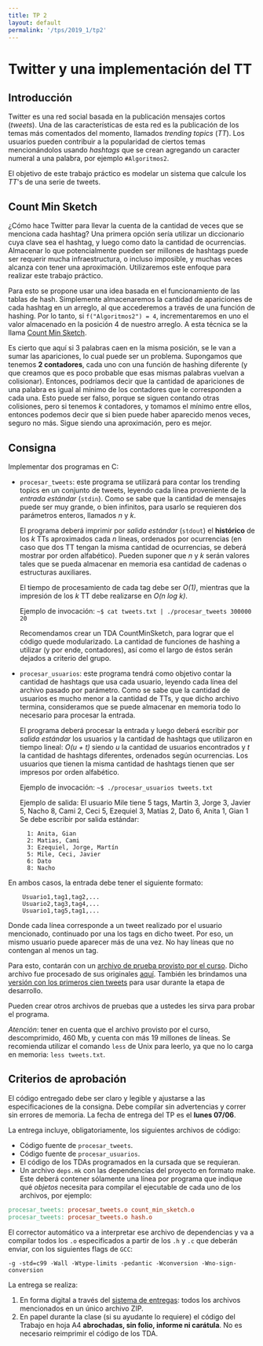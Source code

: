 ```yaml
---
title: TP 2
layout: default
permalink: '/tps/2019_1/tp2'
---
```


Twitter y una implementación del TT
===================================

Introducción
------------

Twitter es una red social basada en la publicación mensajes cortos (_tweets_). Una de las características de esta red 
es la publicación de los temas más comentados del momento, llamados _trending topics_ (_TT_). Los usuarios pueden 
contribuir a la popularidad de ciertos temas mencionándolos usando _hashtags_ que se crean agregando un caracter 
numeral a una palabra, por ejemplo `#Algoritmos2`.

El objetivo de este trabajo práctico es modelar un sistema que calcule los _TT_'s de una serie de tweets.

Count Min Sketch
----------------------

¿Cómo hace Twitter para llevar la cuenta de la cantidad de veces que se menciona cada hashtag?
Una primera opción sería utilizar un diccionario cuya clave sea el hashtag, y luego como dato la cantidad de ocurrencias. 
Almacenar lo que potencialmente pueden ser millones de hashtags puede ser requerir mucha infraestructura, o incluso 
imposible, y muchas veces alcanza con tener una aproximación. Utilizaremos este enfoque para realizar este trabajo práctico.

Para esto se propone usar una idea basada en el funcionamiento de las tablas de hash. Simplemente almacenaremos la 
cantidad de apariciones de cada hashtag en un arreglo, al que accederemos a través de una función de hashing. Por lo 
tanto, si `f("Algoritmos2") = 4`, incrementaremos en uno el valor almacenado en la posición 4 de nuestro arreglo. A esta
 técnica se la llama [Count Min Sketch](https://en.wikipedia.org/wiki/Count%E2%80%93min_sketch).

Es cierto que aquí si 3 palabras caen en la misma posición, se le van a sumar las apariciones, lo cual puede ser un 
problema. Supongamos que tenemos **2 contadores**, cada uno con una función de hashing diferente (y que creamos que es 
poco probable que esas mismas palabras vuelvan a colisionar). Entonces, podríamos decir que la cantidad de apariciones 
de una palabra es igual al mínimo de los contadores que le corresponden a cada una. Esto puede ser falso, porque se 
siguen contando otras colisiones, pero si tenemos _k_ contadores, y tomamos el mínimo entre ellos, entonces podemos 
decir que si bien puede haber aparecido menos veces, seguro no más. Sigue siendo una aproximación, pero es mejor.

Consigna
--------
Implementar dos programas en C:

- `procesar_tweets`: este programa se utilizará para contar los trending topics en un conjunto de tweets, leyendo cada
 línea proveniente de la *entrada estándar* (`stdin`). Como se sabe que la cantidad de mensajes puede ser muy grande,
  o bien infinitos, para usarlo se requieren dos parámetros enteros, llamados _n_ y _k_.

	El programa deberá imprimir por *salida estándar* (`stdout`) el **histórico** de los _k_ TTs aproximados cada
	 _n_ lineas, ordenados por ocurrencias (en caso que dos TT tengan la misma cantidad de ocurrencias, se deberá
	 mostrar por orden alfabético). Pueden suponer que _n_ y _k_ serán valores tales que se pueda almacenar
	  en memoria esa cantidad de cadenas o estructuras auxiliares.

	El tiempo de procesamiento de cada tag debe ser _O(1)_, mientras que la impresión de los _k_ TT debe realizarse
	 en _O(n log k)_.

	Ejemplo de invocación:
		`~$ cat tweets.txt | ./procesar_tweets 300000 20`

	Recomendamos crear un TDA CountMinSketch, para lograr que el código quede modularizado. La cantidad de funciones de 
	hashing a utilizar (y por ende, contadores), así como el largo de éstos serán dejados a criterio del grupo. 

- `procesar_usuarios`: este programa tendrá como objetivo contar la cantidad de hashtags que usa cada usuario, leyendo 
cada línea del archivo pasado por parámetro. Como se sabe que la cantidad de usuarios es mucho menor a la cantidad de 
TTs, y que dicho archivo termina, consideramos que se puede almacenar en memoria todo lo necesario para procesar la entrada.

	El programa deberá procesar la entrada y luego deberá escribir por *salida estándar* los usuarios y la cantidad de 
	hashtags que utilizaron en tiempo lineal: _O(u + t)_ siendo _u_ la cantidad de usuarios encontrados y _t_ la 
	cantidad de hashtags diferentes, ordenados según ocurrencias. Los usuarios que tienen la misma cantidad de 
	hashtags tienen que ser impresos por orden alfabético.

	Ejemplo de invocación:
		`~$ ./procesar_usuarios tweets.txt`

	Ejemplo de salida:
	El usuario Mile tiene 5 tags, Martín 3, Jorge 3, Javier 5, Nacho 8, Cami 2, Ceci 5, Ezequiel 3, Matías 2, Dato 6, Anita 1, Gian 1
	Se debe escribir por salida estándar:

		1: Anita, Gian
		2: Matias, Cami
		3: Ezequiel, Jorge, Martín
		5: Mile, Ceci, Javier
		6: Dato
		8: Nacho


En ambos casos, la entrada debe tener el siguiente formato:

		Usuario1,tag1,tag2,...
		Usuario2,tag3,tag4,...
		Usuario1,tag5,tag1,...


Donde cada línea corresponde a un tweet realizado por el usuario mencionado, continuado por una los tags en dicho 
tweet. Por eso, un mismo usuario puede aparecer más de una vez. No hay líneas que no contengan al menos un tag.

Para esto, contarán con un [archivo de prueba provisto por el curso](https://drive.google.com/file/d/0B_oxuLrlET2hU1ZYbDJ2LXY1Z2s/view?usp=sharing). 
Dicho archivo fue procesado de sus originales [aquí](https://snap.stanford.edu/data/twitter7.html). También les 
brindamos una [versión con los primeros cien tweets](https://drive.google.com/file/d/0B0x0VPz_v-f_RlZydHY4LVNsSFk/view?usp=sharing) 
para usar durante la etapa de desarrollo.

Pueden crear otros archivos de pruebas que a ustedes les sirva para probar el programa.

*Atención*: tener en cuenta que el archivo provisto por el curso, descomprimido, 460 Mb, y cuenta con más 19 millones 
de líneas. Se recomienda utilizar el comando `less` de Unix para leerlo, ya que no lo carga en memoria: `less tweets.txt`.

Criterios de aprobación
-----------------------
El código entregado debe ser claro y legible y ajustarse a las especificaciones de la consigna. Debe compilar sin 
advertencias y correr sin errores de memoria. La fecha de entrega del TP es el **lunes 07/06**.

La entrega incluye, obligatoriamente, los siguientes archivos de código:

- Código fuente de `procesar_tweets`.
- Código fuente de `procesar_usuarios`.
- El código de los TDAs programados en la cursada que se requieran.
- Un archivo `deps.mk` con las dependencias del proyecto en formato make. Este
deberá contener sólamente una línea por programa que indique qué _objetos_ necesita para
compilar el ejecutable de cada uno de los archivos, por ejemplo:

``` makefile
procesar_tweets: procesar_tweets.o count_min_sketch.o
procesar_tweets: procesar_tweets.o hash.o
```

El corrector automático va a interpretar ese archivo de dependencias y va a
compilar todos los `.o` especificados a partir de los `.h` y `.c` que deberán
enviar, con los siguientes flags de `GCC`:

```
-g -std=c99 -Wall -Wtype-limits -pedantic -Wconversion -Wno-sign-conversion
```

La entrega se realiza:

1. En forma digital a través del [sistema de entregas]({{site.entregas}}):
todos los archivos mencionados en un único archivo ZIP.
2. En papel durante la clase (si su ayudante lo requiere) el código del Trabajo
en hoja A4 **abrochadas, sin folio, informe ni carátula**. No es necesario 
reimprimir el código de los TDA.

